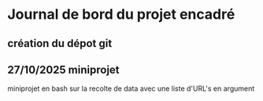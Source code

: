 # Journal de bord du projet encadré #

## création du dépot git

## 27/10/2025 miniprojet
miniprojet en bash sur la recolte de data avec une liste d'URL's en argument
